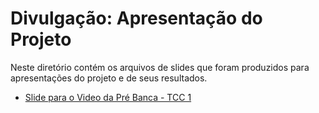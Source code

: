 # Divulgação: Apresentação do Projeto

Neste diretório contém os arquivos de slides que foram produzidos para apresentações do projeto e de seus resultados.

- [Slide para o Video da Pré Banca - TCC 1](./Apresentacao-PreBanca_Atividade_A7.pdf)
